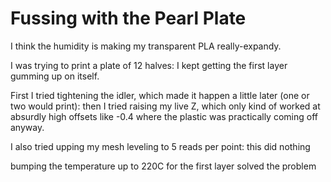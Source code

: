 # Fussing with the Pearl Plate

I think the humidity is making my transparent PLA really-expandy.

I was trying to print a plate of 12 halves: I kept getting the first layer gumming up on itself.

First I tried tightening the idler, which made it happen a little later (one or two would print): then I tried raising my live Z, which only kind of worked at absurdly high offsets like -0.4 where the plastic was practically coming off anyway.

I also tried upping my mesh leveling to 5 reads per point: this did nothing

bumping the temperature up to 220C for the first layer solved the problem
